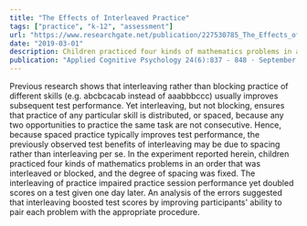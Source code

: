 ```yaml
---
title: "The Effects of Interleaved Practice"
tags: ["practice", "k-12", "assessment"]
url: "https://www.researchgate.net/publication/227530785_The_Effects_of_Interleaved_Practice"
date: "2019-03-01"
description: Children practiced four kinds of mathematics problems in an order that was interleaved or blocked, and the degree of spacing was fixed. Interleaving of practice impaired practice session performance yet doubled scores on a test given one day later. An analysis of the errors suggested that interleaving boosted test scores by improving participants' ability to pair each problem with the appropriate procedure. 
publication: "Applied Cognitive Psychology 24(6):837 - 848 · September 2010"
---
```


Previous research shows that interleaving rather than blocking practice of different skills (e.g. abcbcacab instead of aaabbbccc) usually improves subsequent test performance. Yet interleaving, but not blocking, ensures that practice of any particular skill is distributed, or spaced, because any two opportunities to practice the same task are not consecutive. Hence, because spaced practice typically improves test performance, the previously observed test benefits of interleaving may be due to spacing rather than interleaving per se. In the experiment reported herein, children practiced four kinds of mathematics problems in an order that was interleaved or blocked, and the degree of spacing was fixed. The interleaving of practice impaired practice session performance yet doubled scores on a test given one day later. An analysis of the errors suggested that interleaving boosted test scores by improving participants' ability to pair each problem with the appropriate procedure. 